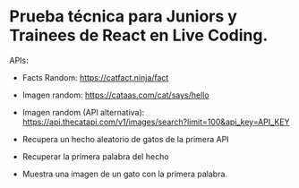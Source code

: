 # Prueba técnica para Juniors y Trainees de React en Live Coding.

APIs:

- Facts Random: https://catfact.ninja/fact
- Imagen random: https://cataas.com/cat/says/hello
- Imagen random (API alternativa): https://api.thecatapi.com/v1/images/search?limit=100&api_key=API_KEY

- Recupera un hecho aleatorio de gatos de la primera API
- Recuperar la primera palabra del hecho
- Muestra una imagen de un gato con la primera palabra.